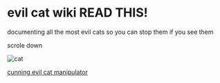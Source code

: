 # evil cat wiki     READ THIS!

documenting all the most evil cats so you can stop them if you see them

scrole down

![cat](https://i.natgeofe.com/n/548467d8-c5f1-4551-9f58-6817a8d2c45e/NationalGeographic_2572187_3x4.jpg)

[cunning evil cat manipulator](https://jonathan834.github.io/test.html)
